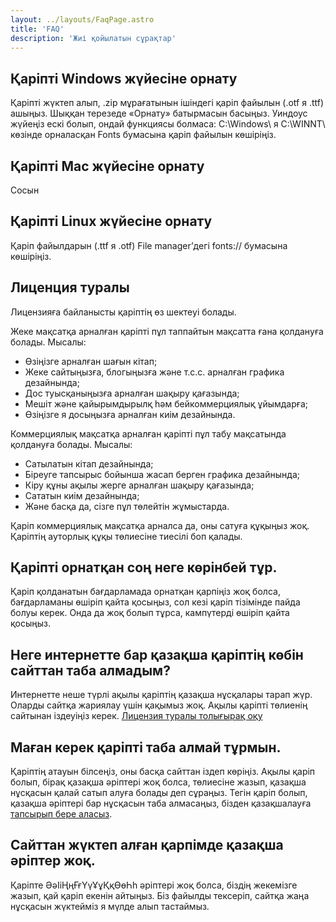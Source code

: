 ```yaml
---
layout: ../layouts/FaqPage.astro
title: 'FAQ'
description: 'Жиі қойылатын сұрақтар'
---
```


## Қаріпті Windows жүйесіне орнату
Қаріпті жүктеп алып, .zip мұрағатынын ішіндегі қаріп файылын (.otf я .ttf) ашыңыз. Шыққан терезеде «Орнату» батырмасын басыңыз. Уиндоус жүйеңіз ескі болып, ондай функциясы болмаса: C:\Windows\ я C:\WINNT\ көзінде орналасқан Fonts бумасына қаріп файылын көшіріңіз.

## Қаріпті Mac жүйесіне орнату
Сосын

## Қаріпті Linux жүйесіне орнату
Қаріп файылдарын (.ttf я .otf) File manager’дегі fonts:// бумасына көшіріңіз.

## Лиценция туралы
Лицензияға байланысты қаріптің өз шектеуі болады.

Жеке мақсатқа арналған қаріпті пұл таппайтын мақсатта ғана қолдануға болады. Мысалы:
- Өзіңізге арналған шағын кітап;
- Жеке сайтыңызға, блогыңызға және т.с.с. арналған графика дезайнында;
- Дос туысқаныңызға арналған шақыру қағазында;
- Мешіт және қайырымдырылқ һәм бейкоммерциялық ұйымдарға;
- Өзіңізге я досыңызға арналған киім дезайнында.

Коммерциялық мақсатқа арналған қаріпті пұл табу мақсатында қолдануға болады. Мысалы:
- Сатылатын кітап дезайнында;
- Біреуге тапсырыс бойынша жасап берген графика дезайнында;
- Кіру құны ақылы жерге арналған шақыру қағазында;
- Сататын киім дезайнында;
- Және басқа да, сізге пұл төлейтін жұмыстарда.

Қаріп коммерциялық мақсатқа арналса да, оны сатуға құқыңыз жоқ. Қаріптің ауторлық құқы төлиесіне тиесілі боп қалады.

## Қаріпті орнатқан соң неге көрінбей тұр.
Қаріп қолданатын бағдарламада орнатқан қарпіңіз жоқ болса, бағдарламаны өшіріп қайта қосыңыз, сол кезі қаріп тізімінде пайда болуы керек. Онда да жоқ болып тұрса, кампүтерді өшіріп қайта қосыңыз.

## Неге интернетте бар қазақша қаріптің көбін сайттан таба алмадым?
Интернетте неше түрлі ақылы қаріптің қазақша нұсқалары тарап жүр. Оларды сайтқа жариялау үшін қақымыз жоқ. Ақылы қаріпті төлиенің сайтынан іздеуіңіз керек. [Лицензия туралы толығырақ оқу](/blog/license-turleri)

## Маған керек қаріпті таба алмай тұрмын.
Қаріптің атауын білсеңіз, оны басқа сайттан іздеп көріңіз. Ақылы қаріп болып, бірақ қазақша әріптері жоқ болса, төлиесіне жазып, қазақша нұсқасын қалай сатып алуға болады деп сұраңыз. Тегін қаріп болып, қазақша әріптері бар нұсқасын таба алмасаңыз, бізден қазақшалауға [тапсырып бере аласыз](/pricing).

## Сайттан жүктеп алған қарпімде қазақша әріптер жоқ.
Қаріпте ӘәІіҢңҒғҮүҰұҚқӨөҺһ әріптері жоқ болса, біздің жекемізге жазып, қай қаріп екенін айтыңыз. Біз файылды тексеріп, сайтқа жаңа нұсқасын жүктейміз я мүлде алып тастаймыз.
